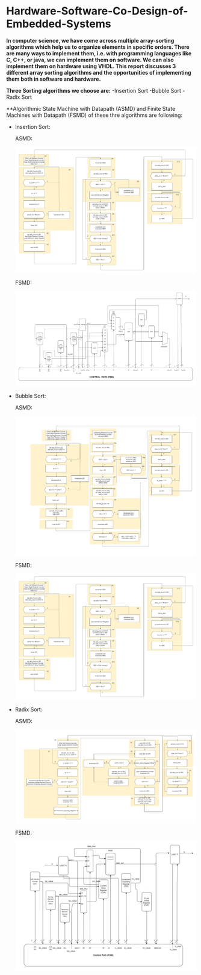 # Hardware-Software-Co-Design-of-Embedded-Systems

**In computer science, we have come across multiple
array-sorting algorithms which help us to organize elements in
specific orders. There are many ways to implement them, i.e. with
programming languages like C, C++, or java, we can implement
them on software. We can also implement them on hardware
using VHDL. This report discusses 3 different array sorting
algorithms and the opportunities of implementing them both in
software and hardware.**

**Three Sorting algorithms we choose are:**
-Insertion Sort
-Bubble Sort
-Radix Sort

 **Algorithmic State Machine with Datapath (ASMD) and Finite State Machines with Datapath (FSMD) of these thre algorithms are following:

 - Insertion Sort:

   ASMD:
   
   ![ss1](https://github.com/farjana0721/Hardware-Software-Co-Design-of-Embedded-Systems-Hardware-Synthesis-Software-For-Sorting-Algorithms/blob/main/ss1.JPG)
   
   FSMD:
   
   ![ss2](https://github.com/farjana0721/Hardware-Software-Co-Design-of-Embedded-Systems-Hardware-Synthesis-Software-For-Sorting-Algorithms/blob/main/ss2.JPG)
   
 - Bubble Sort:

   ASMD:
   
   ![ss3](https://github.com/farjana0721/Hardware-Software-Co-Design-of-Embedded-Systems-Hardware-Synthesis-Software-For-Sorting-Algorithms/blob/main/ss3.JPG)

   FSMD:

   ![ss4](https://github.com/farjana0721/Hardware-Software-Co-Design-of-Embedded-Systems-Hardware-Synthesis-Software-For-Sorting-Algorithms/blob/main/ss1.JPG)

 - Radix Sort:

   ASMD:

   ![ss5](https://github.com/farjana0721/Hardware-Software-Co-Design-of-Embedded-Systems-Hardware-Synthesis-Software-For-Sorting-Algorithms/blob/main/ss5.JPG)

   FSMD:

   ![ss6](https://github.com/farjana0721/Hardware-Software-Co-Design-of-Embedded-Systems-Hardware-Synthesis-Software-For-Sorting-Algorithms/blob/main/ss6.JPG)
